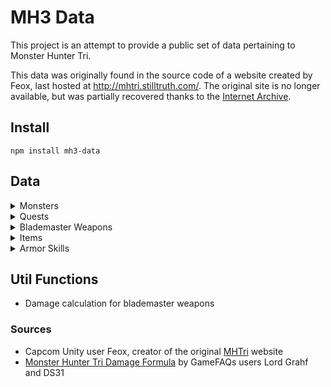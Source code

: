 # MH3 Data

This project is an attempt to provide a public set of data pertaining to Monster Hunter Tri.

This data was originally found in the source code of a website created by Feox, last hosted at http://mhtri.stilltruth.com/.
The original site is no longer available, but was partially recovered thanks to the [Internet Archive](http://web.archive.org/).

## Install

`npm install mh3-data`

## Data

<details>
  <summary>Monsters</summary>
  
  - Hitzones
  - Status tolerances
  - Carve item results
  - Breakable parts & item results
  - Capture item results
  - Shiny item drops
</details>

<details>
  <summary>Quests</summary>

- Moga Village (Offline) & Loc Lac City (Online)
  - Offline Arena quests
  - Partial set of Online Arena & Event quests
- Organized by quest type (eg; gathering, hunt, capture, repel, etc)
- Success requirement (eg; gather 5 mushrooms, capture Great Jaggi, etc)
- Location (eg; Deserted Island, Flooded Forest, etc)
- Zenny reward
- HRP reward
- Secondary item rewards
- Bosses that can spawn in each quest
</details>

<details>
  <summary>Blademaster Weapons</summary>

- Raw
- Element
- Affinity
- Slots
- Sharpness (including Sharpness+1)
- Materials required to craft/upgrade
- Upgrade path
- Awaken-able
</details>

<details>
  <summary>Items</summary>

- Names

</details>

<details>
  <summary>Armor Skills</summary>

- Skill trees
- Armor skills
  - Point threshold
  - Description
- Categorized by A, B, C skill groups
</details>

## Util Functions

- Damage calculation for blademaster weapons

### Sources

- Capcom Unity user Feox, creator of the original [MHTri](http://mhtri.stilltruth.com/) website
- [Monster Hunter Tri Damage Formula](https://gamefaqs.gamespot.com/wii/943655-monster-hunter-tri/faqs/59207) by GameFAQs users Lord Grahf and DS31
